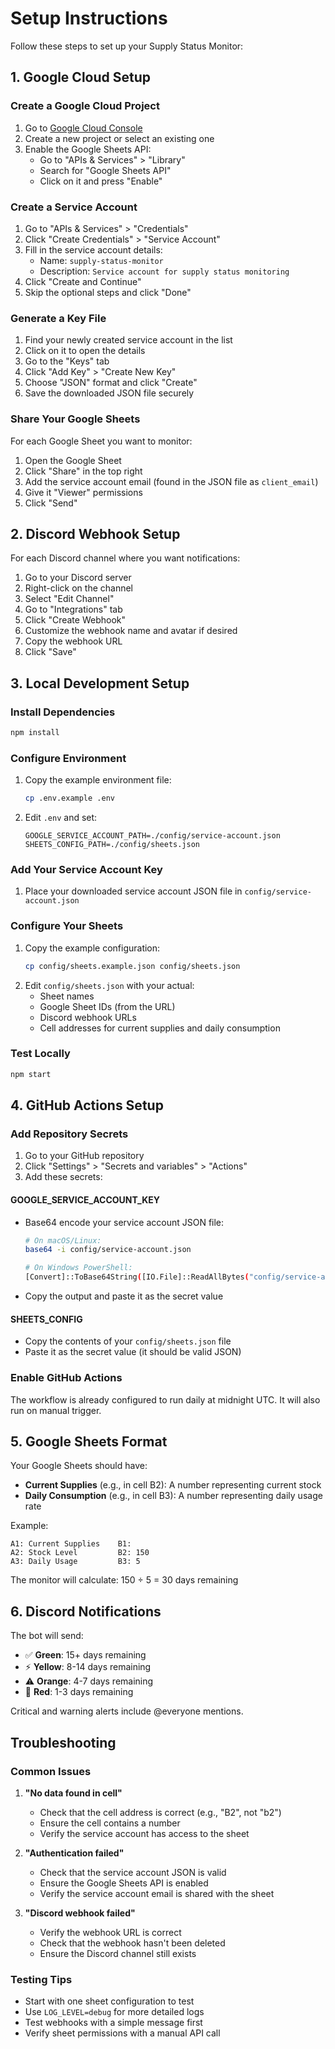 # Setup Instructions

Follow these steps to set up your Supply Status Monitor:

## 1. Google Cloud Setup

### Create a Google Cloud Project

1. Go to [Google Cloud Console](https://console.cloud.google.com/)
2. Create a new project or select an existing one
3. Enable the Google Sheets API:
   - Go to "APIs & Services" > "Library"
   - Search for "Google Sheets API"
   - Click on it and press "Enable"

### Create a Service Account

1. Go to "APIs & Services" > "Credentials"
2. Click "Create Credentials" > "Service Account"
3. Fill in the service account details:
   - Name: `supply-status-monitor`
   - Description: `Service account for supply status monitoring`
4. Click "Create and Continue"
5. Skip the optional steps and click "Done"

### Generate a Key File

1. Find your newly created service account in the list
2. Click on it to open the details
3. Go to the "Keys" tab
4. Click "Add Key" > "Create New Key"
5. Choose "JSON" format and click "Create"
6. Save the downloaded JSON file securely

### Share Your Google Sheets

For each Google Sheet you want to monitor:

1. Open the Google Sheet
2. Click "Share" in the top right
3. Add the service account email (found in the JSON file as `client_email`)
4. Give it "Viewer" permissions
5. Click "Send"

## 2. Discord Webhook Setup

For each Discord channel where you want notifications:

1. Go to your Discord server
2. Right-click on the channel
3. Select "Edit Channel"
4. Go to "Integrations" tab
5. Click "Create Webhook"
6. Customize the webhook name and avatar if desired
7. Copy the webhook URL
8. Click "Save"

## 3. Local Development Setup

### Install Dependencies

```bash
npm install
```

### Configure Environment

1. Copy the example environment file:
   ```bash
   cp .env.example .env
   ```
2. Edit `.env` and set:
   ```
   GOOGLE_SERVICE_ACCOUNT_PATH=./config/service-account.json
   SHEETS_CONFIG_PATH=./config/sheets.json
   ```

### Add Your Service Account Key

1. Place your downloaded service account JSON file in `config/service-account.json`

### Configure Your Sheets

1. Copy the example configuration:
   ```bash
   cp config/sheets.example.json config/sheets.json
   ```
2. Edit `config/sheets.json` with your actual:
   - Sheet names
   - Google Sheet IDs (from the URL)
   - Discord webhook URLs
   - Cell addresses for current supplies and daily consumption

### Test Locally

```bash
npm start
```

## 4. GitHub Actions Setup

### Add Repository Secrets

1. Go to your GitHub repository
2. Click "Settings" > "Secrets and variables" > "Actions"
3. Add these secrets:

#### GOOGLE_SERVICE_ACCOUNT_KEY

- Base64 encode your service account JSON file:

  ```bash
  # On macOS/Linux:
  base64 -i config/service-account.json

  # On Windows PowerShell:
  [Convert]::ToBase64String([IO.File]::ReadAllBytes("config/service-account.json"))
  ```

- Copy the output and paste it as the secret value

#### SHEETS_CONFIG

- Copy the contents of your `config/sheets.json` file
- Paste it as the secret value (it should be valid JSON)

### Enable GitHub Actions

The workflow is already configured to run daily at midnight UTC. It will also run on manual trigger.

## 5. Google Sheets Format

Your Google Sheets should have:

- **Current Supplies** (e.g., in cell B2): A number representing current stock
- **Daily Consumption** (e.g., in cell B3): A number representing daily usage rate

Example:

```
A1: Current Supplies    B1:
A2: Stock Level         B2: 150
A3: Daily Usage         B3: 5
```

The monitor will calculate: 150 ÷ 5 = 30 days remaining

## 6. Discord Notifications

The bot will send:

- ✅ **Green**: 15+ days remaining
- ⚡ **Yellow**: 8-14 days remaining
- ⚠️ **Orange**: 4-7 days remaining
- 🚨 **Red**: 1-3 days remaining

Critical and warning alerts include @everyone mentions.

## Troubleshooting

### Common Issues

1. **"No data found in cell"**

   - Check that the cell address is correct (e.g., "B2", not "b2")
   - Ensure the cell contains a number
   - Verify the service account has access to the sheet

2. **"Authentication failed"**

   - Check that the service account JSON is valid
   - Ensure the Google Sheets API is enabled
   - Verify the service account email is shared with the sheet

3. **"Discord webhook failed"**
   - Verify the webhook URL is correct
   - Check that the webhook hasn't been deleted
   - Ensure the Discord channel still exists

### Testing Tips

- Start with one sheet configuration to test
- Use `LOG_LEVEL=debug` for more detailed logs
- Test webhooks with a simple message first
- Verify sheet permissions with a manual API call
